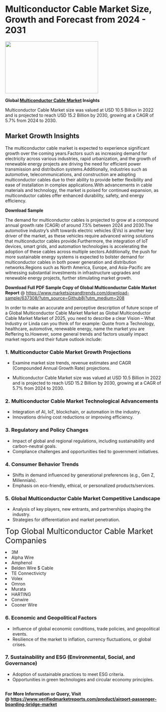 <H1>Multiconductor Cable Market Size, Growth and Forecast from 2024 - 2031</H1><img class="aligncenter size-medium wp-image-584254" src="https://thirdeyenews.in/wp-content/uploads/2024/09/Global-Market-Research-300x168.jpeg" alt="" width="300" height="168" /><p><strong>Global&nbsp;<a href="https://www.marketsizeandtrends.com/download-sample/637308/?utm_source=Github8j?utm_medium=208">Multiconductor Cable Market</a> Insights</strong></p><p>Multiconductor Cable Market size was valued at USD 10.5 Billion in 2022 and is projected to reach USD 15.2 Billion by 2030, growing at a CAGR of 5.7% from 2024 to 2030.</p><p><h2>Market Growth Insights</h2> <p>The multiconductor cable market is expected to experience significant growth over the coming years.Factors such as increasing demand for electricity across various industries, rapid urbanization, and the growth of renewable energy projects are driving the need for efficient power transmission and distribution systems.Additionally, industries such as automotive, telecommunications, and construction are adopting multiconductor cables due to their ability to provide better flexibility and ease of installation in complex applications.With advancements in cable materials and technology, the market is poised for continued expansion, as multiconductor cables offer enhanced durability, safety, and energy efficiency.</p> <p><strong>Download Sample</strong></p> <p>The demand for multiconductor cables is projected to grow at a compound annual growth rate (CAGR) of around 7.5% between 2024 and 2030.The automotive industry’s shift towards electric vehicles (EVs) is another key driver of the market, as these vehicles require advanced wiring solutions that multiconductor cables provide.Furthermore, the integration of IoT devices, smart grids, and automation technologies is accelerating the adoption of these cables across multiple sectors.Additionally, the push for more sustainable energy systems is expected to bolster demand for multiconductor cables in both power generation and distribution networks.Regions such as North America, Europe, and Asia-Pacific are witnessing substantial investments in infrastructure upgrades and renewable energy projects, further stimulating market growth.<p><span class=""><strong>Download Full PDF Sample Copy of Global Multiconductor Cable Market Report</strong> @ <a href="https://www.marketsizeandtrends.com/download-sample/637308/?utm_source=Github8j?utm_medium=208" target="_blank">https://www.marketsizeandtrends.com/download-sample/637308/?utm_source=Github8j?utm_medium=208</a></span></p><p>In order to make an accurate and perceptive description of future scope of a Global&nbsp;Multiconductor Cable Market Market as Global&nbsp;Multiconductor Cable Market Market of 2025, you need to describe a clear Vision &ndash; What Industry or Linda can you think of for example: Quote from a Technology, healthcare, automotive, renewable energy, name the market you are Reffering to.However, some general trends and factors usually impact market reports and their future outlook include:</p><h3>1.&nbsp;<strong>Multiconductor Cable Market Growth Projections</strong></h3><ul><li>Examine market size trends, revenue estimates and CAGR (Compounded Annual Growth Rate) projections.</li><li><p>Multiconductor Cable Market size was valued at USD 10.5 Billion in 2022 and is projected to reach USD 15.2 Billion by 2030, growing at a CAGR of 5.7% from 2024 to 2030.</p></li></ul><h3>2.&nbsp;<strong>Multiconductor Cable Market Technological Advancements</strong></h3><ul><li>Integration of AI, IoT, blockchain, or automation in the industry.</li><li>Innovations driving cost reductions or improving efficiency.</li></ul><h3>3.&nbsp;<strong>Regulatory and Policy Changes</strong></h3><ul><li>Impact of global and regional regulations, including sustainability and carbon-neutral goals.</li><li>Compliance challenges and opportunities tied to government initiatives.</li></ul><h3>4.&nbsp;<strong>Consumer Behavior Trends</strong></h3><ul><li>Shifts in demand influenced by generational preferences (e.g., Gen Z, Millennials).</li><li>Emphasis on eco-friendly, ethical, or personalized products/services.</li></ul><h3>5.&nbsp;<strong>Global Multiconductor Cable Market Competitive Landscape</strong></h3><ul><li>Analysis of key players, new entrants, and partnerships shaping the industry.</li><li>Strategies for differentiation and market penetration.</li></ul><p data-pm-slice="1 1 []"><span style="color: inherit; font-family: inherit; font-size: 25px;">Top Global Multiconductor Cable Market Companies</span></p><div class="" data-test-id=""><p><li>3M</li><li> Alpha Wire</li><li> Amphenol</li><li> Belden Wire $ Cable</li><li> TE Connectivicty</li><li> Volex</li><li> Omron</li><li> Murata</li><li> HARTING</li><li> Conwire</li><li> Cooner Wire</li></p></div><h3>6.&nbsp;<strong>Economic and Geopolitical Factors</strong></h3><ul><li>Influence of global economic conditions, trade policies, and geopolitical events.</li><li>Resilience of the market to inflation, currency fluctuations, or global crises.</li></ul><h3>7.&nbsp;<strong>Sustainability and ESG (Environmental, Social, and Governance)</strong></h3><ul><li>Adoption of sustainable practices to meet ESG criteria.</li><li>Opportunities in green technologies and circular economy principles.</li></ul><h2><strong style="font-size: 14px;">For More Information or Query, Visit @&nbsp;</strong><a style="background-color: #ffffff; font-size: 14px;" href="https://www.marketsizeandtrends.com/report/multiconductor-cable-market/" target="_blank">https://www.verifiedmarketreports.com/product/airport-passenger-boarding-bridge-market</a></h2>